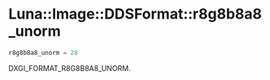 # Luna::Image::DDSFormat::r8g8b8a8_unorm

```c++
r8g8b8a8_unorm = 28
```

DXGI_FORMAT_R8G8B8A8_UNORM. 

